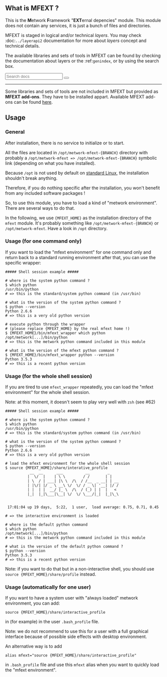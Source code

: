 ## What is MFEXT ?

This is the **M**etwork **F**ramework "**EXT**ernal depencies" module. This module does not contain any services, it is just a bunch of files and directories.

MFEXT is staged in logical and/or technical *layers*. You may check :doc:`../layerapi2` documentation for more about *layers* concept and technical details.

The available libraries and sets of tools in MFEXT can be found by checking 
the documentation about layers or the :ref:`genindex`, or by using the search box.
<div role="search">
  <form id="rtd-search-form" class="wy-form" action="search.html" method="get">
    <input type="text" name="q" placeholder="Search docs" />
    <input type="hidden" name="check_keywords" value="yes" />
    <input type="hidden" name="area" value="default" />
    <button type="submit"><i class="fa fa-search"></i></button>
  </form>
</div>

_ _ _

Some libraries and sets of tools are not included in MFEXT but provided as **MFEXT add-ons**. They have to be installed appart. Available MFEXT add-ons can be found [here](https://github.com/metwork-framework?utf8=%E2%9C%93&q=mfext-addon&type=&language=).

## Usage

### General

After installation, there is no service to initialize or to start.

All the files are located in `/opt/metwork-mfext-{BRANCH}` directory with probably
a `/opt/metwork-mfext => /opt/metwork-mfext-{BRANCH}` symbolic link (depending
on what you have installed).

Because `/opt` is not used by default on [standard Linux](https://en.wikipedia.org/wiki/Filesystem_Hierarchy_Standard), the installation shouldn't break anything.

Therefore, if you do nothing specific after the installation, you won't benefit
from any included software packages !

So, to use this module, you have to load a kind of "metwork environment". There are several ways to do that.

In the following, we use `{MFEXT_HOME}` as the installation directory of the `mfext` module. It's probably something like `/opt/metwork-mfext-{BRANCH}` or `/opt/metwork-mfext`. Have a look in `/opt` directory.

### Usage (for one command only)

If you want to load the "mfext environment" for one command only and return back to a standard running environment after that, you can use the specific wrapper:

```
##### Shell session example #####

# where is the system python command ?
$ which python
/usr/bin/python
# => this is the standard/system python command (in /usr/bin)

# what is the version of the system python command ?
$ python --version
Python 2.6.6
# => this is a very old python version

# execute python through the wrapper
# (please replace {MFEXT_HOME} by the real mfext home !)
$ {MFEXT_HOME}/bin/mfext_wrapper which python
/opt/metwork[...]/bin/python
# => this is the metwork python command included in this module

# what is the version of the mfext python command ?
$ {MFEXT_HOME}/bin/mfext_wrapper python --version
Python 3.5.3
# => this is a recent python version
```

### Usage (for the whole shell session)

If you are tired to use `mfext_wrapper` repeatedly, you can load the "mfext environment"
for the whole shell session.

Note: at this moment, it doesn't seem to play very well with `zsh` (see #62)


```
##### Shell session example #####

# where is the system python command ?
$ which python
/usr/bin/python
# => this is the standard/system python command (in /usr/bin)

# what is the version of the system python command ?
$ python --version
Python 2.6.6
# => this is a very old python version

# load the mfext environment for the whole shell session
$ source {MFEXT_HOME}/share/interative_profile
           __  __      ___          __        _
          |  \/  |    | \ \        / /       | |
          | \  / | ___| |\ \  /\  / /__  _ __| | __
          | |\/| |/ _ \ __\ \/  \/ / _ \| '__| |/ /
          | |  | |  __/ |_ \  /\  / (_) | |  |   <
          |_|  |_|\___|\__| \/  \/ \___/|_|  |_|\_\


 17:01:04 up 19 days,  5:22,  1 user,  load average: 0.75, 0.71, 0.45

# => the interactive environment is loaded

# where is the default python command
$ which python
/opt/metwork[...]/bin/python
# => this is the metwork python command included in this module

# what is the version of the default python command ?
$ python --version
Python 3.5.3
# => this is a recent python version
```

Note: if you want to do that but in a non-interactive shell, you should use
`source {MFEXT_HOME}/share/profile` instead.

### Usage (automatically for one user)

If you want to have a system user with "always loaded" metwork environment, you can add:

```
source {MFEXT_HOME}/share/interactive_profile
```

in (for example) in the user `.bash_profile` file.

Note: we do not recommend to use this for a user with a full graphical interface because of possible side effects with desktop environment.

An alternative way is to add

```
alias mfext="source {MFEXT_HOME}/share/interactive_profile"
```

in `.bash_profile` file and use this `mfext` alias when you want to quickly load the "mfext environment".
